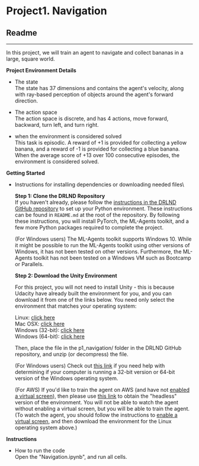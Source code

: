 # **Project1. Navigation** 

## Readme

---

In this project, we will train an agent to navigate and collect bananas in a large, square world.

**Project Environment Details**

* The state\
  The state has 37 dimensions and contains the agent's velocity, along with ray-based perception of objects around the agent's forward direction.

* The action space\
  The action space is discrete, and has 4 actions, move forward, backward, turn  left, and turn right.
  
* when the environment is considered solved\
  This task is episodic. A reward of +1 is provided for collecting a yellow banana, and a reward of -1 is provided for collecting a blue banana.
  When the average score of +13 over 100 consecutive episodes, the environment is considered solved.


**Getting Started**

* Instructions for installing dependencies or downloading needed files\

  __Step 1: Clone the DRLND Repository__\
    If you haven't already, please follow the [instructions in the DRLND GitHub repository](https://github.com/udacity/deep-reinforcement-learning#dependencies) to set up your Python environment. These instructions can be found in `README.md` at the root of the repository. By following these instructions, you will install PyTorch, the ML-Agents toolkit, and a few more Python packages required to complete the project.
    
    (For Windows users) The ML-Agents toolkit supports Windows 10. While it might be possible to run the ML-Agents toolkit using other versions of Windows, it has not been tested on other versions. Furthermore, the ML-Agents toolkit has not been tested on a Windows VM such as Bootcamp or Parallels. 

  __Step 2: Download the Unity Environment__

    For this project, you will not need to install Unity - this is because Udacity have already built the environment for you, and you can download it from one of the links below. You need only select the environment that matches your operating system:

    Linux: [click here](https://s3-us-west-1.amazonaws.com/udacity-drlnd/P1/Banana/Banana_Linux.zip)\
    Mac OSX: [click here](https://s3-us-west-1.amazonaws.com/udacity-drlnd/P1/Banana/Banana.app.zip)\
    Windows (32-bit): [click here](https://s3-us-west-1.amazonaws.com/udacity-drlnd/P1/Banana/Banana_Windows_x86.zip)\
    Windows (64-bit): [click here](https://s3-us-west-1.amazonaws.com/udacity-drlnd/P1/Banana/Banana_Windows_x86_64.zip)

    Then, place the file in the p1_navigation/ folder in the DRLND GitHub repository, and unzip (or decompress) the file.

    (For Windows users) Check out [this link](https://support.microsoft.com/en-us/help/827218/how-to-determine-whether-a-computer-is-running-a-32-bit-version-or-64) if you need help with determining if your computer is running a 32-bit version or 64-bit version of the Windows operating system.

    (For AWS) If you'd like to train the agent on AWS (and have not [enabled a virtual screen](https://github.com/Unity-Technologies/ml-agents/blob/master/docs/Training-on-Amazon-Web-Service.md)), then please use [this link](https://s3-us-west-1.amazonaws.com/udacity-drlnd/P1/Banana/Banana_Linux_NoVis.zip) to obtain the "headless" version of the environment. You will not be able to watch the agent without enabling a virtual screen, but you will be able to train the agent. (To watch the agent, you should follow the instructions to [enable a virtual screen](https://github.com/Unity-Technologies/ml-agents/blob/master/docs/Training-on-Amazon-Web-Service.md), and then download the environment for the Linux operating system above.)

**Instructions**

* How to run the code\
  Open the "Navigation.ipynb", and run all cells.
